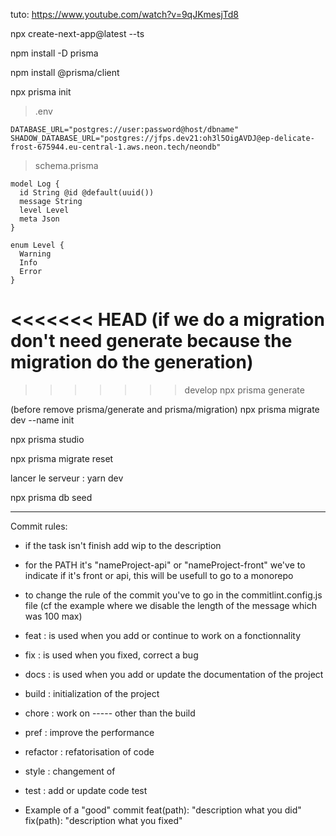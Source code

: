 tuto: https://www.youtube.com/watch?v=9qJKmesjTd8

npx create-next-app@latest --ts

npm install -D prisma

npm install @prisma/client

npx prisma init

> .env

```
DATABASE_URL="postgres://user:password@host/dbname"
SHADOW_DATABASE_URL="postgres://jfps.dev21:oh3l5OigAVDJ@ep-delicate-frost-675944.eu-central-1.aws.neon.tech/neondb"
```

> schema.prisma

```
model Log {
  id String @id @default(uuid())
  message String
  level Level
  meta Json
}

enum Level {
  Warning
  Info
  Error
}
```
<<<<<<< HEAD
(if we do a migration don't need generate because the migration do the generation)
=======

>>>>>>> develop
npx prisma generate

(before remove prisma/generate and prisma/migration)
npx prisma migrate dev --name init

npx prisma studio

npx prisma migrate reset

lancer le serveur : yarn dev

npx prisma db seed

---

Commit rules:

- if the task isn't finish add wip to the description
- for the PATH it's "nameProject-api" or "nameProject-front" we've to indicate if it's front or api, this will be usefull to go to a monorepo
- to change the rule of the commit you've to go in the commitlint.config.js file (cf the example where we disable the length of the message which was 100 max)

- feat : is used when you add or continue to work on a fonctionnality
- fix : is used when you fixed, correct a bug
- docs : is used when you add or update the documentation of the project
- build : initialization of the project
- chore : work on ----- other than the build
- pref : improve the performance
- refactor : refatorisation of code
- style : changement of
- test : add or update code test

- Example of a "good" commit
  feat(path): "description what you did"
  fix(path): "description what you fixed"
